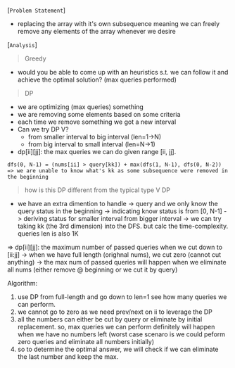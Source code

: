 [`Problem Statement`]  
* replacing the array with it's own subsequence meaning we can freely remove any elements of the array whenever we desire

[`Analysis`]  
> Greedy  
* would you be able to come up with an heuristics s.t. we can follow it and achieve the optimal solution? (max queries performed)

> DP
* we are optimizing (max queries) something
* we are removing some elements based on some criteria
* each time we remove something we got a new interval
* Can we try DP V?
  * from smaller interval to big interval (len=1->N)
  * from big interval to small interval (len=N->1)
* dp[ii][jj]: the max queries we can do given range [ii, jj].
```
dfs(0, N-1) = (nums[ii] > query[kk]) + max(dfs(1, N-1), dfs(0, N-2))  
=> we are unable to know what's kk as some subsequence were removed in the beginning
``` 

> how is this DP different from the typical type V DP
* we have an extra dimention to handle -> query and we only know the query status in the beginning 
-> indicating know status is from [0, N-1]
-> deriving status for smaller interval from bigger interval
-> we can try taking kk (the 3rd dimension) into the DFS. but calc the time-complexity.  queries len is also 1K

=> dp[ii][jj]: the maximum number of passed queries when we cut down to [ii:jj]
-> when we have full length (orighnal nums), we cut zero (cannot cut anything)
-> the max num of passed queries will happen when we eliminate all nums (either remove @ beginning or we cut it by query)

Algorithm:
1. use DP from full-length and go down to len=1 see how many queries we can perform. 
2. we cannot go to zero as we need prev/next on ii to leverage the DP
3. all the numbers can either be cut by query or eliminate by initial replacement. so, max queries we can perform definitely will happen when we have no numbers left (worst case scenaro is we could peform zero queries and eliminate all numbers initially)
4. so to determine the optimal answer, we will check if we can eliminate the last number and keep the max.